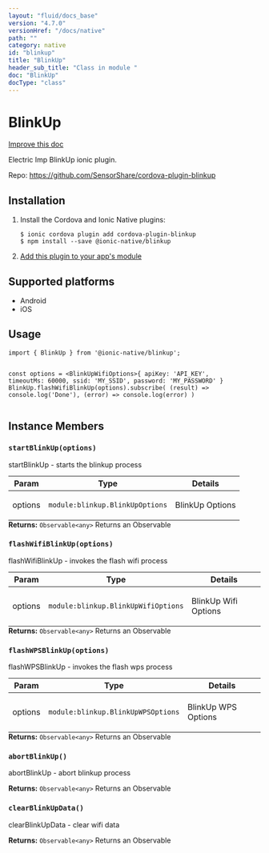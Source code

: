 ```yaml
---
layout: "fluid/docs_base"
version: "4.7.0"
versionHref: "/docs/native"
path: ""
category: native
id: "blinkup"
title: "BlinkUp"
header_sub_title: "Class in module "
doc: "BlinkUp"
docType: "class"
---
```


<h1 class="api-title">BlinkUp</h1>

<a class="improve-v2-docs" href="http://github.com/ionic-team/ionic-native/edit/master/src/@ionic-native/plugins/blinkup/index.ts#L31">
  Improve this doc
</a>







<p>Electric Imp BlinkUp ionic plugin.</p>


<p>Repo:
  <a href="https://github.com/SensorShare/cordova-plugin-blinkup">
    https://github.com/SensorShare/cordova-plugin-blinkup
  </a>
</p>


<h2><a class="anchor" name="installation" href="#installation"></a>Installation</h2>
<ol class="installation">
  <li>Install the Cordova and Ionic Native plugins:<br>
    <pre><code class="nohighlight">$ ionic cordova plugin add cordova-plugin-blinkup
$ npm install --save @ionic-native/blinkup
</code></pre>
  </li>
  <li><a href="https://ionicframework.com/docs/native/#Add_Plugins_to_Your_App_Module">Add this plugin to your app's module</a></li>
</ol>



<h2><a class="anchor" name="platforms" href="#platforms"></a>Supported platforms</h2>
<ul>
  <li>Android</li><li>iOS</li>
</ul>






<h2><a class="anchor" name="usage" href="#usage"></a>Usage</h2>
<pre><code class="lang-typescript">import { BlinkUp } from &#39;@ionic-native/blinkup&#39;;

const options = &lt;BlinkUpWifiOptions&gt;{
   apiKey: &#39;API_KEY&#39;,
   timeoutMs: 60000,
   ssid: &#39;MY_SSID&#39;,
   password: &#39;MY_PASSWORD&#39;
 }
 BlinkUp.flashWifiBlinkUp(options).subscribe(
    (result) =&gt; console.log(&#39;Done&#39;),
    (error) =&gt; console.log(error)
  )
</code></pre>








<h2><a class="anchor" name="instance-members" href="#instance-members"></a>Instance Members</h2>
<h3><a class="anchor" name="startBlinkUp" href="#startBlinkUp"></a><code>startBlinkUp(options)</code></h3>




startBlinkUp - starts the blinkup process
<table class="table param-table" style="margin:0;">
  <thead>
  <tr>
    <th>Param</th>
    <th>Type</th>
    <th>Details</th>
  </tr>
  </thead>
  <tbody>
  <tr>
    <td>
      options</td>
    <td>
      <code>module:blinkup.BlinkUpOptions</code>
    </td>
    <td>
      <p>BlinkUp Options</p>
</td>
  </tr>
  </tbody>
</table>

<div class="return-value" markdown="1">
  <i class="icon ion-arrow-return-left"></i>
  <b>Returns:</b> <code>Observable&lt;any&gt;</code> Returns an Observable
</div><h3><a class="anchor" name="flashWifiBlinkUp" href="#flashWifiBlinkUp"></a><code>flashWifiBlinkUp(options)</code></h3>




flashWifiBlinkUp - invokes the flash wifi process
<table class="table param-table" style="margin:0;">
  <thead>
  <tr>
    <th>Param</th>
    <th>Type</th>
    <th>Details</th>
  </tr>
  </thead>
  <tbody>
  <tr>
    <td>
      options</td>
    <td>
      <code>module:blinkup.BlinkUpWifiOptions</code>
    </td>
    <td>
      <p>BlinkUp Wifi Options</p>
</td>
  </tr>
  </tbody>
</table>

<div class="return-value" markdown="1">
  <i class="icon ion-arrow-return-left"></i>
  <b>Returns:</b> <code>Observable&lt;any&gt;</code> Returns an Observable
</div><h3><a class="anchor" name="flashWPSBlinkUp" href="#flashWPSBlinkUp"></a><code>flashWPSBlinkUp(options)</code></h3>




flashWPSBlinkUp - invokes the flash wps process
<table class="table param-table" style="margin:0;">
  <thead>
  <tr>
    <th>Param</th>
    <th>Type</th>
    <th>Details</th>
  </tr>
  </thead>
  <tbody>
  <tr>
    <td>
      options</td>
    <td>
      <code>module:blinkup.BlinkUpWPSOptions</code>
    </td>
    <td>
      <p>BlinkUp WPS Options</p>
</td>
  </tr>
  </tbody>
</table>

<div class="return-value" markdown="1">
  <i class="icon ion-arrow-return-left"></i>
  <b>Returns:</b> <code>Observable&lt;any&gt;</code> Returns an Observable
</div><h3><a class="anchor" name="abortBlinkUp" href="#abortBlinkUp"></a><code>abortBlinkUp()</code></h3>




abortBlinkUp - abort blinkup process


<div class="return-value" markdown="1">
  <i class="icon ion-arrow-return-left"></i>
  <b>Returns:</b> <code>Observable&lt;any&gt;</code> Returns an Observable
</div><h3><a class="anchor" name="clearBlinkUpData" href="#clearBlinkUpData"></a><code>clearBlinkUpData()</code></h3>




clearBlinkUpData - clear wifi data


<div class="return-value" markdown="1">
  <i class="icon ion-arrow-return-left"></i>
  <b>Returns:</b> <code>Observable&lt;any&gt;</code> Returns an Observable
</div>





